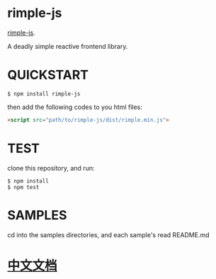 # rimple-js

[rimple-js](https://xiechao06.github.io/rimple-js).

A deadly simple reactive frontend library.

# QUICKSTART

```
$ npm install rimple-js
```
then add the following codes to you html files:

```html
<script src="path/to/rimple-js/dist/rimple.min.js">
```

# TEST
clone this repository, and run:

```
$ npm install
$ npm test
```

# SAMPLES

cd into the samples directories, and each sample's read README.md


# [中文文档](https://github.com/xiechao06/rimple-js/wiki/%E4%B8%AD%E6%96%87%E6%96%87%E6%A1%A3)
